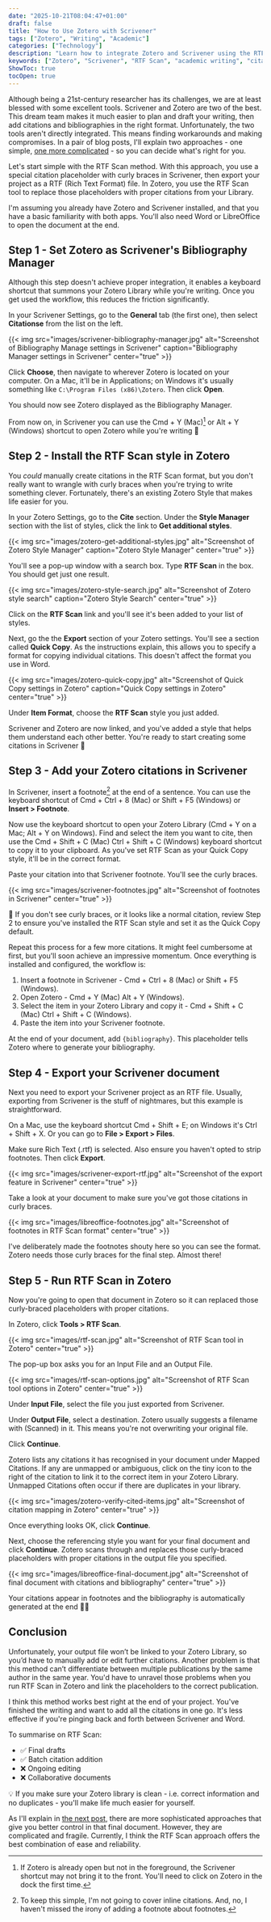 ```yaml
---
date: "2025-10-21T08:04:47+01:00"
draft: false
title: "How to Use Zotero with Scrivener"
tags: ["Zotero", "Writing", "Academic"]
categories: ["Technology"] 
description: "Learn how to integrate Zotero and Scrivener using the RTF Scan method. Step-by-step guide to add citations and bibliographies to your academic writing workflow."
keywords: ["Zotero", "Scrivener", "RTF Scan", "academic writing", "citations", "bibliography", "research tools", "writing workflow"]
ShowToc: true
tocOpen: true  
---
```


Although being a 21st-century researcher has its challenges, we are at least blessed with some excellent tools. Scrivener and Zotero are two of the best. This dream team makes it much easier to plan and draft your writing, then add citations and bibliographies in the right format. Unfortunately, the two tools aren't directly integrated. This means finding workarounds and making compromises. In a pair of blog posts, I'll explain two approaches - one simple, [one more complicated](../how-to-use-zotero-with-scrivener-part-2/) - so you can decide what's right for you.

Let's start simple with the RTF Scan method. With this approach, you use a special citation placeholder with curly braces in Scrivener, then export your project as a RTF (Rich Text Format) file. In Zotero, you use the RTF Scan tool to replace those placeholders with proper citations from your Library.

I'm assuming you already have Zotero and Scrivener installed, and that you have a basic familiarity with both apps. You'll also need Word or LibreOffice to open the document at the end.

## Step 1 - Set Zotero as Scrivener's Bibliography Manager

Although this step doesn't achieve proper integration, it enables a keyboard shortcut that summons your Zotero Library while you're writing. Once you get used the workflow, this reduces the friction significantly.

In your Scrivener Settings, go to the **General** tab (the first one), then select **Citationse** from the list on the left.

{{< img src="images/scrivener-bibliography-manager.jpg" alt="Screenshot of Bibliography Manage settings in Scrivener" caption="Bibliography Manager settings in Scrivener" center="true" >}}

Click **Choose**, then navigate to wherever Zotero is located on your computer. On a Mac, it'll be in Applications; on Windows it's usually something like `C:\Program Files (x86)\Zotero`. Then click **Open**.

You should now see Zotero displayed as the Bibliography Manager.

From now on, in Scrivener you can use the <span class="key">Cmd</span> + <span class="key">Y</span> (Mac)[^1] or <span class="key">Alt</span> + <span class="key">Y</span> (Windows) shortcut to open Zotero while you're writing 🎉

## Step 2 - Install the RTF Scan style in Zotero

You *could* manually create citations in the RTF Scan format, but you don't really want to wrangle with curly braces when you're trying to write something clever. Fortunately, there's an existing Zotero Style that makes life easier for you.

In your Zotero Settings, go to the **Cite** section. Under the **Style Manager** section with the list of styles, click the link to **Get additional styles**. 

{{< img src="images/zotero-get-additional-styles.jpg" alt="Screenshot of Zotero Style Manager" caption="Zotero Style Manager" center="true" >}}

You'll see a pop-up window with a search box. Type **RTF Scan** in the box. You should get just one result. 

{{< img src="images/zotero-style-search.jpg" alt="Screenshot of Zotero style search" caption="Zotero Style Search" center="true" >}}

Click on the **RTF Scan** link and you'll see it's been added to your list of styles.

Next, go the the **Export** section of your Zotero settings. You'll see a section called **Quick Copy**. As the instructions explain, this allows you to specify a format for copying individual citations. This doesn't affect the format you use in Word. 

{{< img src="images/zotero-quick-copy.jpg" alt="Screenshot of Quick Copy settings in Zotero" caption="Quick Copy settings in Zotero" center="true" >}}

Under **Item Format**, choose the **RTF Scan** style you just added.

Scrivener and Zotero are now linked, and you've added a style that helps them understand each other better. You're ready to start creating some citations in Scrivener 🙌

## Step 3 - Add your Zotero citations in Scrivener

In Scrivener, insert a footnote[^2] at the end of a sentence. You can use the keyboard shortcut of <span class="key">Cmd</span> + <span class="key">Ctrl</span> + <span class="key">8</span> (Mac) or <span class="key">Shift</span> + <span class="key">F5</span> (Windows) or **Insert > Footnote**. 

Now use the keyboard shortcut to open your Zotero Library (<span class="key">Cmd</span> + <span class="key">Y</span> on a Mac; <span class="key">Alt</span> + <span class="key">Y</span> on Windows). Find and select the item you want to cite, then use the <span class="key">Cmd</span> + <span class="key">Shift</span> + <span class="key">C</span> (Mac) <span class="key">Ctrl</span> + <span class="key">Shift</span> + <span class="key">C</span> (Windows) keyboard shortcut to copy it to your clipboard. As you've set RTF Scan as your Quick Copy style, it'll be in the correct format.

Paste your citation into that Scrivener footnote. You'll see the curly braces.

{{< img src="images/scrivener-footnotes.jpg" alt="Screenshot of footnotes in Scrivener" center="true" >}}

🤨 If you don't see curly braces, or it looks like a normal citation, review Step 2 to ensure you've installed the RTF Scan style and set it as the Quick Copy default.

Repeat this process for a few more citations. It might feel cumbersome at first, but you'll soon achieve an impressive momentum. Once everything is installed and configured, the workflow is:

1. Insert a footnote in Scrivener - <span class="key">Cmd</span> + <span class="key">Ctrl</span> + <span class="key">8</span> (Mac) or <span class="key">Shift</span> + <span class="key">F5</span> (Windows).
2. Open Zotero - <span class="key">Cmd</span> + <span class="key">Y</span> (Mac) <span class="key">Alt</span> + <span class="key">Y</span> (Windows).
3. Select the item in your Zotero Library and copy it - <span class="key">Cmd</span> + <span class="key">Shift</span> + <span class="key">C</span> (Mac) <span class="key">Ctrl</span> + <span class="key">Shift</span> + <span class="key">C</span> (Windows).
4. Paste the item into your Scrivener footnote.

At the end of your document, add `{bibliography}`. This placeholder tells Zotero where to generate your bibliography.

## Step 4 - Export your Scrivener document

Next you need to export your Scrivener project as an RTF file. Usually, exporting from Scrivener is the stuff of nightmares, but this example is straightforward. 

On a Mac, use the keyboard shortcut <span class="key">Cmd</span> + <span class="key">Shift</span> + <span class="key">E</span>; on Windows it's <span class="key">Ctrl</span> + <span class="key">Shift</span> + <span class="key">X</span>. Or you can go to **File > Export > Files**.

Make sure Rich Text (.rtf) is selected. Also ensure you haven't opted to strip footnotes. Then click **Export**.

{{< img src="images/scrivener-export-rtf.jpg" alt="Screenshot of the export feature in Scrivener" center="true" >}}

Take a look at your document to make sure you've got those citations in curly braces.

{{< img src="images/libreoffice-footnotes.jpg" alt="Screenshot of footnotes in RTF Scan format" center="true" >}}

I've deliberately made the footnotes shouty here so you can see the format. Zotero needs those curly braces for the final step. Almost there!

## Step 5 - Run RTF Scan in Zotero

Now you're going to open that document in Zotero so it can replaced those curly-braced placeholders with proper citations.

In Zotero, click **Tools > RTF Scan**.

{{< img src="images/rtf-scan.jpg" alt="Screenshot of RTF Scan tool in Zotero" center="true" >}}

The pop-up box asks you for an Input File and an Output File.

{{< img src="images/rtf-scan-options.jpg" alt="Screenshot of RTF Scan tool options in Zotero" center="true" >}}

Under **Input File**, select the file you just exported from Scrivener. 

Under **Output File**, select a destination. Zotero usually suggests a filename with (Scanned) in it. This means you're not overwriting your original file.

Click **Continue**.

Zotero lists any citations it has recognised in your document under Mapped Citations. If any are unmapped or ambiguous, click on the tiny icon to the right of the citation to link it to the correct item in your Zotero Library. Unmapped Citations often occur if there are duplicates in your library.

{{< img src="images/zotero-verify-cited-items.jpg" alt="Screenshot of citation mapping in Zotero" center="true" >}}

Once everything looks OK, click **Continue**.

Next, choose the referencing style you want for your final document and click **Continue**. Zotero scans through and replaces those curly-braced placeholders with proper citations in the output file you specified. 

{{< img src="images/libreoffice-final-document.jpg" alt="Screenshot of final document with citations and bibliography" center="true" >}}

Your citations appear in footnotes and the bibliography is automatically generated at the end 💃🏽

## Conclusion

Unfortunately, your output file won’t be linked to your Zotero Library, so you’d have to manually add or edit further citations. Another problem is that this method can’t differentiate between multiple publications by the same author in the same year. You'd have to unravel those problems when you run RTF Scan in Zotero and link the placeholders to the correct publication. 

I think this method works best right at the end of your project. You've finished the writing and want to add all the citations in one go. It's less effective if you're pinging back and forth between Scrivener and Word.

To summarise on RTF Scan:

- ✅ Final drafts
- ✅ Batch citation addition
- ❌ Ongoing editing
- ❌ Collaborative documents

💡 If you make sure your Zotero library is clean - i.e. correct information and no duplicates - you'll make life much easier for yourself.

As I'll explain in [the next post](../how-to-use-zotero-with-scrivener-part-2/), there are more sophisticated approaches that give you better control in that final document. However, they are complicated and fragile. Currently, I think the RTF Scan approach offers the best combination of ease and reliability.

[^1]: If Zotero is already open but not in the foreground, the Scrivener shortcut may not bring it to the front. You'll need to click on Zotero in the dock the first time.

[^2]: To keep this simple, I'm not going to cover inline citations. And, no, I haven't missed the irony of adding a footnote about footnotes.